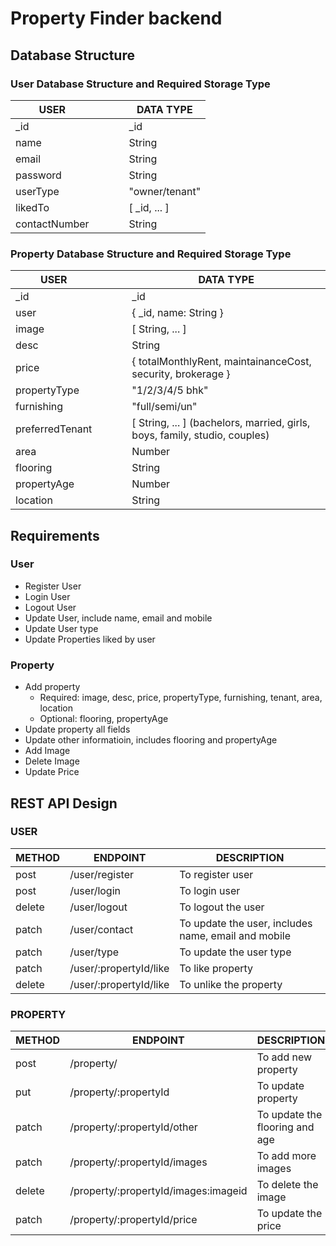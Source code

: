 # Property Finder backend

## Database Structure

### User Database Structure and Required Storage Type

| USER |||| DATA TYPE |
|---|---|---|---|---|
_id |||| _id
name |||| String
email |||| String
password |||| String
userType |||| "owner/tenant"
likedTo |||| [ _id, ... ]
contactNumber |||| String


### Property Database Structure and Required Storage Type

| USER |||| DATA TYPE |
|---|---|---|---|---|
_id |||| _id
user |||| { _id, name: String }
image |||| [ String, ... ]
desc |||| String
price |||| { totalMonthlyRent, maintainanceCost, security, brokerage }
propertyType |||| "1/2/3/4/5 bhk"
furnishing |||| "full/semi/un"
preferredTenant |||| [ String, ... ] (bachelors, married, girls, boys, family, studio, couples)
area |||| Number
flooring |||| String
propertyAge |||| Number
location |||| String


## Requirements

### User

- Register User
- Login User
- Logout User
- Update User, include name, email and mobile
- Update User type
- Update Properties liked by user
  

### Property
- Add property
  - Required: image, desc, price, propertyType, furnishing, tenant, area, location
  - Optional: flooring, propertyAge
- Update property all fields
- Update other informatioin, includes flooring and propertyAge
- Add Image
- Delete Image
- Update Price


## REST API Design

### USER

| METHOD | ENDPOINT | DESCRIPTION |
|---|---|---|
| post | /user/register | To register user |
| post | /user/login | To login user |
| delete | /user/logout | To logout the user |
| patch | /user/contact | To update the user, includes name, email and mobile |
| patch | /user/type | To update the user type |
| patch | /user/:propertyId/like | To like property |
| delete | /user/:propertyId/like | To unlike the property |


### PROPERTY

| METHOD | ENDPOINT | DESCRIPTION |
|---|---|---|
| post | /property/ | To add new property |
| put | /property/:propertyId | To update property |
| patch | /property/:propertyId/other | To update the flooring and age |
| patch | /property/:propertyId/images | To add more images |
| delete | /property/:propertyId/images:imageid | To delete the image |
| patch | /property/:propertyId/price | To update the price |

